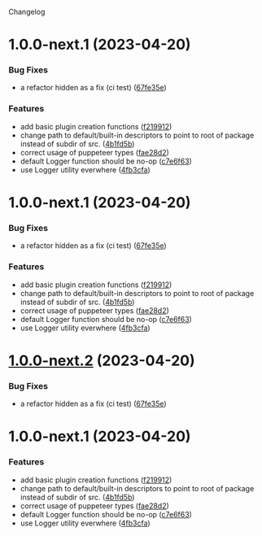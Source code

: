 Changelog

# 1.0.0-next.1 (2023-04-20)


### Bug Fixes

* a refactor hidden as a fix (ci test) ([67fe35e](https://github.com/inqludeit/qualweb-plugin-cmp/commit/67fe35e98275ae3b86e8a21e97b509b6e01da887))


### Features

* add basic plugin creation functions ([f219912](https://github.com/inqludeit/qualweb-plugin-cmp/commit/f219912ed4ea2134adc4b14759db58222b02a758))
* change path to default/built-in descriptors to point to root of package instead of subdir of src. ([4b1fd5b](https://github.com/inqludeit/qualweb-plugin-cmp/commit/4b1fd5b7379e63805b988d5e1589d80bbd1c54df))
* correct usage of puppeteer types ([fae28d2](https://github.com/inqludeit/qualweb-plugin-cmp/commit/fae28d20d2a62ad0ceee8e27ec9fa794b4932818))
* default Logger function should be no-op ([c7e6f63](https://github.com/inqludeit/qualweb-plugin-cmp/commit/c7e6f631e5bc3f4dd2c911f00a58c8361f96e228))
* use Logger utility everwhere ([4fb3cfa](https://github.com/inqludeit/qualweb-plugin-cmp/commit/4fb3cfa2fc8ef29d1972fa81b2d60e013745277d))

# 1.0.0-next.1 (2023-04-20)


### Bug Fixes

* a refactor hidden as a fix (ci test) ([67fe35e](https://github.com/inqludeit/qualweb-plugin-cmp/commit/67fe35e98275ae3b86e8a21e97b509b6e01da887))


### Features

* add basic plugin creation functions ([f219912](https://github.com/inqludeit/qualweb-plugin-cmp/commit/f219912ed4ea2134adc4b14759db58222b02a758))
* change path to default/built-in descriptors to point to root of package instead of subdir of src. ([4b1fd5b](https://github.com/inqludeit/qualweb-plugin-cmp/commit/4b1fd5b7379e63805b988d5e1589d80bbd1c54df))
* correct usage of puppeteer types ([fae28d2](https://github.com/inqludeit/qualweb-plugin-cmp/commit/fae28d20d2a62ad0ceee8e27ec9fa794b4932818))
* default Logger function should be no-op ([c7e6f63](https://github.com/inqludeit/qualweb-plugin-cmp/commit/c7e6f631e5bc3f4dd2c911f00a58c8361f96e228))
* use Logger utility everwhere ([4fb3cfa](https://github.com/inqludeit/qualweb-plugin-cmp/commit/4fb3cfa2fc8ef29d1972fa81b2d60e013745277d))

# [1.0.0-next.2](https://github.com/inqludeit/qualweb-plugin-cmp/compare/v1.0.0-next.1...v1.0.0-next.2) (2023-04-20)


### Bug Fixes

* a refactor hidden as a fix (ci test) ([67fe35e](https://github.com/inqludeit/qualweb-plugin-cmp/commit/67fe35e98275ae3b86e8a21e97b509b6e01da887))

# 1.0.0-next.1 (2023-04-20)


### Features

* add basic plugin creation functions ([f219912](https://github.com/inqludeit/qualweb-plugin-cmp/commit/f219912ed4ea2134adc4b14759db58222b02a758))
* change path to default/built-in descriptors to point to root of package instead of subdir of src. ([4b1fd5b](https://github.com/inqludeit/qualweb-plugin-cmp/commit/4b1fd5b7379e63805b988d5e1589d80bbd1c54df))
* correct usage of puppeteer types ([fae28d2](https://github.com/inqludeit/qualweb-plugin-cmp/commit/fae28d20d2a62ad0ceee8e27ec9fa794b4932818))
* default Logger function should be no-op ([c7e6f63](https://github.com/inqludeit/qualweb-plugin-cmp/commit/c7e6f631e5bc3f4dd2c911f00a58c8361f96e228))
* use Logger utility everwhere ([4fb3cfa](https://github.com/inqludeit/qualweb-plugin-cmp/commit/4fb3cfa2fc8ef29d1972fa81b2d60e013745277d))
